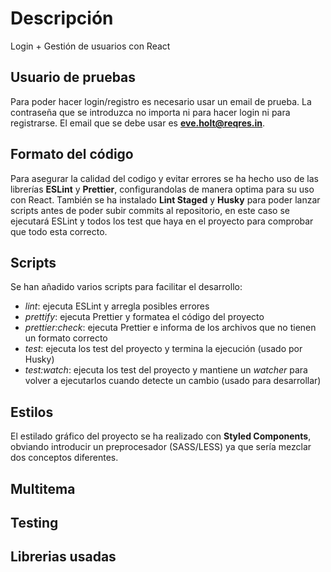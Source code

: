 # Descripción

Login + Gestión de usuarios con React

## Usuario de pruebas

Para poder hacer login/registro es necesario usar un email de prueba. La contraseña que se introduzca no importa ni para hacer login ni para registrarse. El email que se debe usar es **eve.holt@reqres.in**.

## Formato del código

Para asegurar la calidad del codigo y evitar errores se ha hecho uso de las librerías **ESLint** y **Prettier**, configurandolas de manera optima para su uso con React. También se ha instalado **Lint Staged** y **Husky** para poder lanzar scripts antes de poder subir commits al repositorio, en este caso se ejecutará ESLint y todos los test que haya en el proyecto para comprobar que todo esta correcto.

## Scripts

Se han añadido varios scripts para facilitar el desarrollo:

- _lint_: ejecuta ESLint y arregla posibles errores
- _prettify_: ejecuta Prettier y formatea el código del proyecto
- _prettier:check_: ejecuta Prettier e informa de los archivos que no tienen un formato correcto
- _test_: ejecuta los test del proyecto y termina la ejecución (usado por Husky)
- _test:watch_: ejecuta los test del proyecto y mantiene un _watcher_ para volver a ejecutarlos cuando detecte un cambio (usado para desarrollar)

## Estilos

El estilado gráfico del proyecto se ha realizado con **Styled Components**, obviando introducir un preprocesador (SASS/LESS) ya que sería mezclar dos conceptos diferentes.

## Multitema

## Testing

## Librerias usadas
